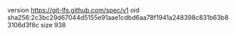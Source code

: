 version https://git-lfs.github.com/spec/v1
oid sha256:2c3bc29d67044d5155e91aae1cdbd6aa78f1941a248398c831b63b83106d3f8c
size 938
